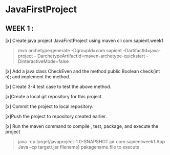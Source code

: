 # JavaFirstProject

## WEEK 1 :

[x] Create java project JavaFirstProject using maven cli  com.sapient.week1
> mvn archetype:generate -DgroupId=com.sapient -DartifactId=java-project -
> DarchetypeArtifactId=maven-archetype-quickstart -DinteractiveMode=false

[x] Add a java class CheckEven and the method public Boolean check(int n); and implement the method.

[x] Create 3-4 test case to test the above method.

[x]Create a local git repository for this project.

[x] Commit the project to local repository.

[x]Push the project to repository created earlier.

[x] Run the maven command to compile , test, package, and execute the project

>java -cp target/javaproject-1.0-SNAPSHOT.jar com.sapientweek1.App
>Java –cp target/.jar filename) pakagename.file to execute
